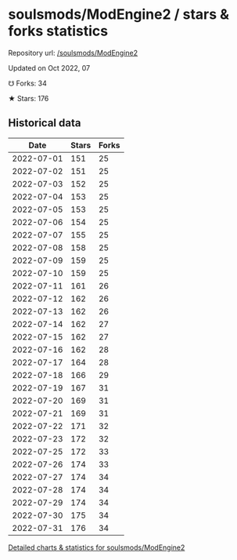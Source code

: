 # soulsmods/ModEngine2 / stars & forks statistics

Repository url: [/soulsmods/ModEngine2](https://github.com/soulsmods/ModEngine2)

Updated on Oct 2022, 07

☋ Forks: 34

★ Stars: 176

## Historical data
| Date | Stars | Forks |
|------|-------|-------|
| 2022-07-01 | 151 | 25 | 
| 2022-07-02 | 151 | 25 | 
| 2022-07-03 | 152 | 25 | 
| 2022-07-04 | 153 | 25 | 
| 2022-07-05 | 153 | 25 | 
| 2022-07-06 | 154 | 25 | 
| 2022-07-07 | 155 | 25 | 
| 2022-07-08 | 158 | 25 | 
| 2022-07-09 | 159 | 25 | 
| 2022-07-10 | 159 | 25 | 
| 2022-07-11 | 161 | 26 | 
| 2022-07-12 | 162 | 26 | 
| 2022-07-13 | 162 | 26 | 
| 2022-07-14 | 162 | 27 | 
| 2022-07-15 | 162 | 27 | 
| 2022-07-16 | 162 | 28 | 
| 2022-07-17 | 164 | 28 | 
| 2022-07-18 | 166 | 29 | 
| 2022-07-19 | 167 | 31 | 
| 2022-07-20 | 169 | 31 | 
| 2022-07-21 | 169 | 31 | 
| 2022-07-22 | 171 | 32 | 
| 2022-07-23 | 172 | 32 | 
| 2022-07-25 | 172 | 33 | 
| 2022-07-26 | 174 | 33 | 
| 2022-07-27 | 174 | 34 | 
| 2022-07-28 | 174 | 34 | 
| 2022-07-29 | 174 | 34 | 
| 2022-07-30 | 175 | 34 | 
| 2022-07-31 | 176 | 34 | 


[Detailed charts & statistics for soulsmods/ModEngine2](https://reviewgithub.com/rep/soulsmods/ModEngine2)
